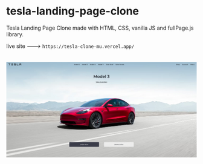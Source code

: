 # tesla-landing-page-clone

Tesla Landing Page Clone made with HTML, CSS, vanilla JS and fullPage.js library.

live site --->  `https://tesla-clone-mu.vercel.app/`
<br><br><br>
![](media/project3.png)
